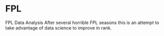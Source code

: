 # FPL
FPL Data Analysis
After several horrible FPL seasons this is an attempt to take advantage of data science to improve in rank. 
